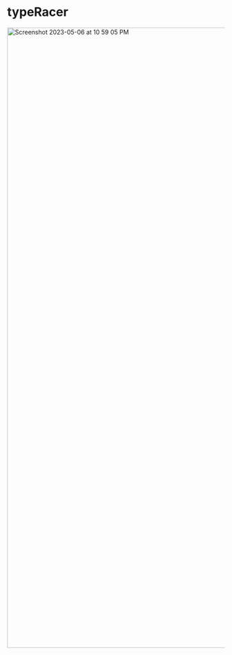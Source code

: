 # typeRacer


<img width="1435" alt="Screenshot 2023-05-06 at 10 59 05 PM" src="https://user-images.githubusercontent.com/83878346/236638743-4edb84f1-8182-4aa7-adde-d2d4eaa18787.png">
